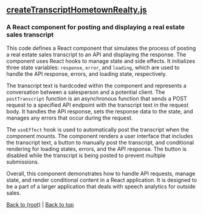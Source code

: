 ## [createTranscriptHometownRealty.js](createTranscriptHometownRealty.js)

### A React component for posting and displaying a real estate sales transcript

This code defines a React component that simulates the process of posting a real estate sales transcript to an API and displaying the response. The component uses React hooks to manage state and side effects. It initializes three state variables: `response`, `error`, and `loading`, which are used to handle the API response, errors, and loading state, respectively.

The transcript text is hardcoded within the component and represents a conversation between a salesperson and a potential client. The `postTranscript` function is an asynchronous function that sends a POST request to a specified API endpoint with the transcript text in the request body. It handles the API response, sets the response data to the state, and manages any errors that occur during the request.

The `useEffect` hook is used to automatically post the transcript when the component mounts. The component renders a user interface that includes the transcript text, a button to manually post the transcript, and conditional rendering for loading states, errors, and the API response. The button is disabled while the transcript is being posted to prevent multiple submissions.

Overall, this component demonstrates how to handle API requests, manage state, and render conditional content in a React application. It is designed to be a part of a larger application that deals with speech analytics for outside sales.

[Back to (root)](#root) | [Back to top](#table-of-contents)
